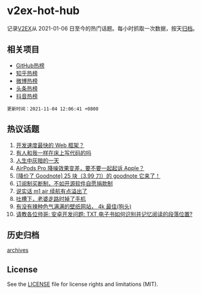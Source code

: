 # v2ex-hot-hub

 记录[V2EX](https://www.v2ex.com/)从 2021-01-06 日至今的热门话题。每小时抓取一次数据，按天[归档](archives)。
 
 ## 相关项目

- [GitHub热榜](https://github.com/snaildev/github-hot-hub)
- [知乎热榜](https://github.com/snaildev/zhihu-hot-hub)
- [微博热榜](https://github.com/snaildev/weibo-hot-hub)
- [头条热榜](https://github.com/snaildev/toutiao-hot-hub)
- [抖音热榜](https://github.com/snaildev/douyin-hot-hub)


 `更新时间：2021-11-04 12:06:41 +0800`

## 热议话题

1. [开发速度最快的 Web 框架？](https://www.v2ex.com/t/812812)
1. [有人和我一样在床上写代码的吗](https://www.v2ex.com/t/812872)
1. [人生中灰暗的一天](https://www.v2ex.com/t/812784)
1. [AirPods Pro 降噪效果变差，要不要一起起诉 Apple？](https://www.v2ex.com/t/812705)
1. [[降价了 Goodnote] 25 块（3.99 刀）的 goodnote 它来了！](https://www.v2ex.com/t/812691)
1. [订阅制买断制，不如开源软件自愿捐款制](https://www.v2ex.com/t/812823)
1. [说实话 m1 air 续航有点溢出了](https://www.v2ex.com/t/812721)
1. [吐槽下，老婆走路时掉了手机](https://www.v2ex.com/t/812853)
1. [有没有辣种色气满满的壁纸网站， 4k 最佳(狗头)](https://www.v2ex.com/t/812914)
1. [请教各位帅哥: 安卓开发问题: TXT 电子书如何识别并记忆阅读的段落位置?](https://www.v2ex.com/t/812693)

## 历史归档

[archives](archives)

## License

See the [LICENSE](LICENSE) file for license rights and limitations (MIT).
